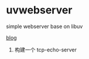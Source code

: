 # uvwebserver

simple webserver base on libuv 

[blog](http://ttang.wesy.club/libuv)

1. 构建一个 tcp-echo-server